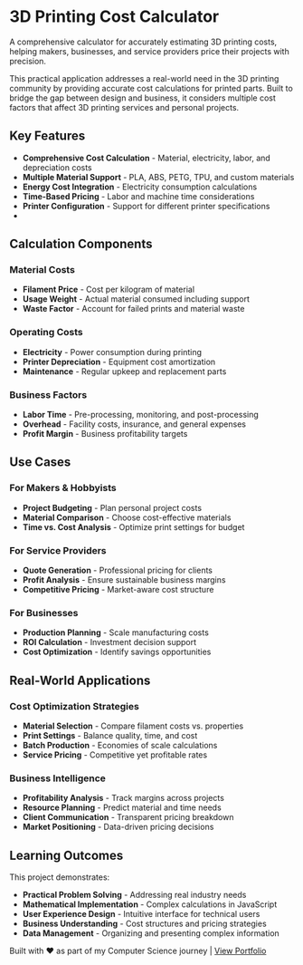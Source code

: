 # 3D Printing Cost Calculator

A comprehensive calculator for accurately estimating 3D printing costs, helping makers, businesses, and service providers price their projects with precision.


This practical application addresses a real-world need in the 3D printing community by providing accurate cost calculations for printed parts. Built to bridge the gap between design and business, it considers multiple cost factors that affect 3D printing services and personal projects.

## Key Features

- **Comprehensive Cost Calculation** - Material, electricity, labor, and depreciation costs
- **Multiple Material Support** - PLA, ABS, PETG, TPU, and custom materials
- **Energy Cost Integration** - Electricity consumption calculations
- **Time-Based Pricing** - Labor and machine time considerations
- **Printer Configuration** - Support for different printer specifications
- 
## Calculation Components

### Material Costs
- **Filament Price** - Cost per kilogram of material
- **Usage Weight** - Actual material consumed including support
- **Waste Factor** - Account for failed prints and material waste

### Operating Costs
- **Electricity** - Power consumption during printing
- **Printer Depreciation** - Equipment cost amortization
- **Maintenance** - Regular upkeep and replacement parts

### Business Factors
- **Labor Time** - Pre-processing, monitoring, and post-processing
- **Overhead** - Facility costs, insurance, and general expenses
- **Profit Margin** - Business profitability targets

## Use Cases

### For Makers & Hobbyists
- **Project Budgeting** - Plan personal project costs
- **Material Comparison** - Choose cost-effective materials
- **Time vs. Cost Analysis** - Optimize print settings for budget

### For Service Providers
- **Quote Generation** - Professional pricing for clients
- **Profit Analysis** - Ensure sustainable business margins
- **Competitive Pricing** - Market-aware cost structure

### For Businesses
- **Production Planning** - Scale manufacturing costs
- **ROI Calculation** - Investment decision support
- **Cost Optimization** - Identify savings opportunities

## Real-World Applications

### Cost Optimization Strategies
- **Material Selection** - Compare filament costs vs. properties
- **Print Settings** - Balance quality, time, and cost
- **Batch Production** - Economies of scale calculations
- **Service Pricing** - Competitive yet profitable rates

### Business Intelligence
- **Profitability Analysis** - Track margins across projects
- **Resource Planning** - Predict material and time needs
- **Client Communication** - Transparent pricing breakdown
- **Market Positioning** - Data-driven pricing decisions
## Learning Outcomes

This project demonstrates:
- **Practical Problem Solving** - Addressing real industry needs
- **Mathematical Implementation** - Complex calculations in JavaScript
- **User Experience Design** - Intuitive interface for technical users
- **Business Understanding** - Cost structures and pricing strategies
- **Data Management** - Organizing and presenting complex information
  
Built with ❤️ as part of my Computer Science journey  | [View Portfolio](https://theotherflaneur.vercel.app/)
